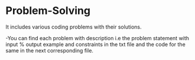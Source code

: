 # Problem-Solving
It includes various coding problems with their solutions.

-You can find each problem with description i.e the problem statement with input % output example and constraints in the txt file and the code for the same in the next corresponding file.

